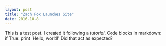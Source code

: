 ```yaml
---
layout: post
title: "Zach Fox Launches Site"
date: 2016-10-8
---
```


This is a test post. I created it following a *tutorial*.
Code blocks in markdown:
    if True:
        print 'Hello, world!'
Did that act as expected? 

